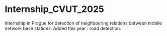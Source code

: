 # Internship_CVUT_2025
Internship in Prague for detection of neighbouring relations between mobile network base stations. Added this year : road detection.
